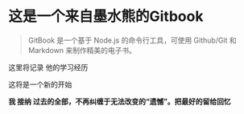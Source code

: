 # 这是一个来自墨水熊的Gitbook 

> GitBook 是一个基于 Node.js 的命令行工具，可使用 Github/Git 和 Markdown 来制作精美的电子书。

这里将记录 他的学习经历

这将是一个新的开始



**我 接纳 过去的全部，不再纠缠于无法改变的“遗憾”。把最好的留给回忆**
